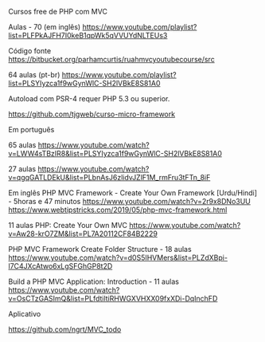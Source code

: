 Cursos free de PHP com MVC

Aulas - 70 (em inglês)
https://www.youtube.com/playlist?list=PLFPkAJFH7I0keB1qpWk5qVVUYdNLTEUs3

Código fonte
https://bitbucket.org/parhamcurtis/ruahmvcyoutubecourse/src

64 aulas (pt-br)
https://www.youtube.com/playlist?list=PLSYIyzca1f9wGynWlC-SH2lVBkE8S81A0

Autoload com PSR-4 requer PHP 5.3 ou superior.

https://github.com/tjgweb/curso-micro-framework

Em português

65 aulas
https://www.youtube.com/watch?v=LWW4sTBzIR8&list=PLSYIyzca1f9wGynWlC-SH2lVBkE8S81A0

27 aulas
https://www.youtube.com/watch?v=qgqGATLDEkU&list=PLbnAsJ6zlidvJZlF1M_rmFru3tFTn_8iF

Em inglês
PHP MVC Framework - Create Your Own Framework [Urdu/Hindi] - 5horas e 47 minutos
https://www.youtube.com/watch?v=2r9x8DNo3UU
https://www.webtipstricks.com/2019/05/php-mvc-framework.html

11 aulas
PHP: Create Your Own MVC
https://www.youtube.com/watch?v=Aw28-krO7ZM&list=PL7A20112CF84B2229

PHP MVC Framework Create Folder Structure - 18 aulas
https://www.youtube.com/watch?v=d0S5IHVMers&list=PLZdXBpi-l7C4JXcAtwo6xLgSFGhGP8t2D

Build a PHP MVC Application: Introduction - 11 aulas
https://www.youtube.com/watch?v=OsCTzGASImQ&list=PLfdtiltiRHWGXVHXX09fxXDi-DqInchFD

Aplicativo

https://github.com/ngrt/MVC_todo
